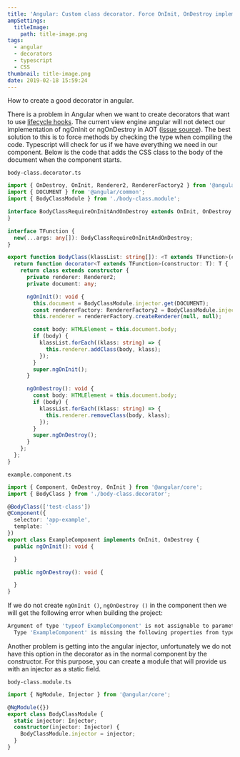```yaml
---
title: 'Angular: Custom class decorator. Force OnInit, OnDestroy implementation.'
ampSettings:
  titleImage:
    path: title-image.png
tags:
  - angular
  - decorators
  - typescript
  - CSS
thumbnail: title-image.png
date: 2019-02-18 15:59:24
---
```

How to create a good decorator in angular.
<!-- more -->

There is a problem in Angular when we want to create decorators that want to use [lifecycle hooks][lifecycle-hooks]. The current view engine angular will not detect our implementation of ngOnInit or ngOnDestroy in AOT ([issue source][issue-16023]). The best solution to this is to force methods by checking the type when compiling the code. Typescript will check for us if we have everything we need in our component. Below is the code that adds the CSS class to the body of the document when the component starts.

`body-class.decorator.ts`

```typescript
import { OnDestroy, OnInit, Renderer2, RendererFactory2 } from '@angular/core';
import { DOCUMENT } from '@angular/common';
import { BodyClassModule } from './body-class.module';

interface BodyClassRequireOnInitAndOnDestroy extends OnInit, OnDestroy {
}

interface TFunction { 
  new(...args: any[]): BodyClassRequireOnInitAndOnDestroy;
}

export function BodyClass(klassList: string[]): <T extends TFunction>(constructor: T) => T {
  return function decorator<T extends TFunction>(constructor: T): T {
    return class extends constructor {
      private renderer: Renderer2;
      private document: any;

      ngOnInit(): void {
        this.document = BodyClassModule.injector.get(DOCUMENT);
        const rendererFactory: RendererFactory2 = BodyClassModule.injector.get(RendererFactory2);
        this.renderer = rendererFactory.createRenderer(null, null);

        const body: HTMLElement = this.document.body;
        if (body) {
          klassList.forEach((klass: string) => {
            this.renderer.addClass(body, klass);
          });
        }
        super.ngOnInit();
      }

      ngOnDestroy(): void {
        const body: HTMLElement = this.document.body;
        if (body) {
          klassList.forEach((klass: string) => {
            this.renderer.removeClass(body, klass);
          });
        }
        super.ngOnDestroy();
      }
    };
  };
}

```

`example.component.ts`

```typescript
import { Component, OnDestroy, OnInit } from '@angular/core';
import { BodyClass } from './body-class.decorator';

@BodyClass(['test-class'])
@Component({
  selector: 'app-example',
  template: ``
})
export class ExampleComponent implements OnInit, OnDestroy {
  public ngOnInit(): void {

  }

  public ngOnDestroy(): void {

  }
}
```

If we do not create `ngOnInit ()`, `ngOnDestroy ()` in the component then we will get the following error when building the project:

```bash
Argument of type 'typeof ExampleComponent' is not assignable to parameter of type 'TFunction'.
  Type 'ExampleComponent' is missing the following properties from type 'BodyClassRequireOnInitAndOnDestroy': ngOnInit, ngOnDestroy
```

Another problem is getting into the angular injector, unfortunately we do not have this option in the decorator as in the normal component by the constructor. For this purpose, you can create a module that will provide us with an injector as a static field.

`body-class.module.ts`

```typescript
import { NgModule, Injector } from '@angular/core';

@NgModule({})
export class BodyClassModule {
  static injector: Injector;
  constructor(injector: Injector) {
    BodyClassModule.injector = injector;
  }
}

```

[lifecycle-hooks]: https://angular.io/guide/lifecycle-hooks
[issue-16023]: https://github.com/angular/angular/issues/16023